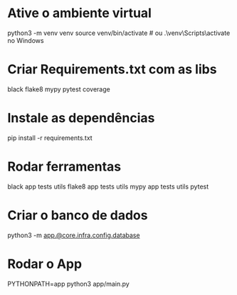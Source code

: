 # Ative o ambiente virtual
python3 -m venv venv
source venv/bin/activate  # ou .\venv\Scripts\activate no Windows

# Criar Requirements.txt com as libs
black
flake8
mypy
pytest
coverage

# Instale as dependências
pip install -r requirements.txt

# Rodar ferramentas
black app tests utils
flake8 app tests utils
mypy app tests utils
pytest

# Criar o banco de dados

python3 -m app.@core.infra.config.database

# Rodar o App

PYTHONPATH=app python3 app/main.py